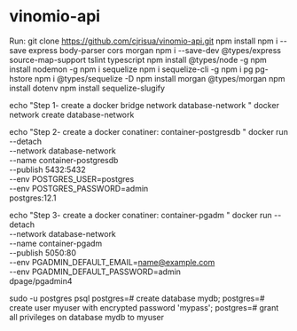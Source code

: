 # vinomio-api
Run:
git clone https://github.com/cjrisua/vinomio-api.git
npm install
npm i --save express body-parser cors morgan
npm i --save-dev @types/express source-map-support tslint typescript
npm install @types/node -g
npm install nodemon -g
npm i sequelize 
npm i sequelize-cli -g
npm i pg pg-hstore
npm i @types/sequelize -D
npm install morgan @types/morgan
npm install dotenv
npm install sequelize-slugify

echo "Step 1- create a docker bridge network database-network "
docker network create database-network 

echo "Step 2- create a docker conatiner: container-postgresdb "
docker run  --detach            \
  --network database-network    \
  --name container-postgresdb   \
  --publish 5432:5432           \
  --env POSTGRES_USER=postgres  \
  --env POSTGRES_PASSWORD=admin \
    postgres:12.1   

 echo "Step 3- create a docker conatiner: container-pgadm "
 docker run --detach          \
   --network database-network \
   --name container-pgadm     \
   --publish 5050:80          \
   --env PGADMIN_DEFAULT_EMAIL=name@example.com   \
   --env PGADMIN_DEFAULT_PASSWORD=admin           \
     dpage/pgadmin4 


sudo -u postgres psql
postgres=# create database mydb;
postgres=# create user myuser with encrypted password 'mypass';
postgres=# grant all privileges on database mydb to myuser